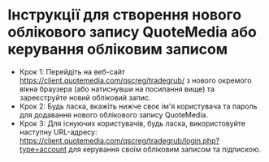 # Інструкції для створення нового облікового запису QuoteMedia або керування обліковим записом
- Крок 1: Перейдіть на веб-сайт https://client.quotemedia.com/qscreg/tradegrub/ з нового окремого вікна браузера (або натиснувши на посилання вище) та зареєструйте новий обліковий запис.
- Крок 2: Будь ласка, вкажіть нижче своє ім'я користувача та пароль для додавання нового облікового запису QuoteMedia.
- Крок 3: Для існуючих користувачів, будь ласка, використовуйте наступну URL-адресу: https://client.quotemedia.com/qscreg/tradegrub/login.php?type=account для керування своїм обліковим записом та підпискою.
